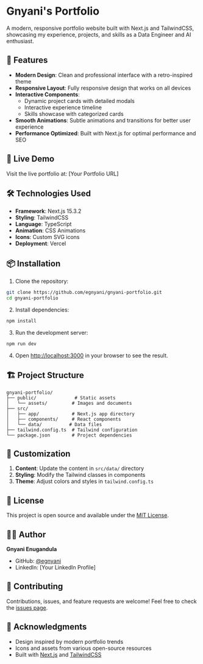 # Gnyani's Portfolio

A modern, responsive portfolio website built with Next.js and TailwindCSS, showcasing my experience, projects, and skills as a Data Engineer and AI enthusiast.

## 🌟 Features

- **Modern Design**: Clean and professional interface with a retro-inspired theme
- **Responsive Layout**: Fully responsive design that works on all devices
- **Interactive Components**: 
  - Dynamic project cards with detailed modals
  - Interactive experience timeline
  - Skills showcase with categorized cards
- **Smooth Animations**: Subtle animations and transitions for better user experience
- **Performance Optimized**: Built with Next.js for optimal performance and SEO

## 🚀 Live Demo

Visit the live portfolio at: [Your Portfolio URL]

## 🛠️ Technologies Used

- **Framework**: Next.js 15.3.2
- **Styling**: TailwindCSS
- **Language**: TypeScript
- **Animation**: CSS Animations
- **Icons**: Custom SVG icons
- **Deployment**: Vercel

## 📦 Installation

1. Clone the repository:
```bash
git clone https://github.com/egnyani/gnyani-portfolio.git
cd gnyani-portfolio
```

2. Install dependencies:
```bash
npm install
```

3. Run the development server:
```bash
npm run dev
```

4. Open [http://localhost:3000](http://localhost:3000) in your browser to see the result.

## 🏗️ Project Structure

```
gnyani-portfolio/
├── public/              # Static assets
│   └── assets/         # Images and documents
├── src/
│   ├── app/            # Next.js app directory
│   ├── components/     # React components
│   └── data/          # Data files
├── tailwind.config.ts  # Tailwind configuration
└── package.json        # Project dependencies
```

## 🎨 Customization

1. **Content**: Update the content in `src/data/` directory
2. **Styling**: Modify the Tailwind classes in components
3. **Theme**: Adjust colors and styles in `tailwind.config.ts`

## 📝 License

This project is open source and available under the [MIT License](LICENSE).

## 👨‍💻 Author

**Gnyani Enugandula**
- GitHub: [@egnyani](https://github.com/egnyani)
- LinkedIn: [Your LinkedIn Profile]

## 🤝 Contributing

Contributions, issues, and feature requests are welcome! Feel free to check the [issues page](https://github.com/egnyani/gnyani-portfolio/issues).

## 🙏 Acknowledgments

- Design inspired by modern portfolio trends
- Icons and assets from various open-source resources
- Built with [Next.js](https://nextjs.org) and [TailwindCSS](https://tailwindcss.com)

